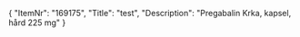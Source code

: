{
  "ItemNr": "169175",
  "Title": "test",
  "Description": "Pregabalin Krka, kapsel, hård 225 mg"
}